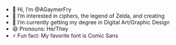 - 👋 Hi, I’m @AGaymerFry
- 👀 I’m interested in ciphers, the legend of Zelda, and creating
- 🌱 I’m currently getting my degree in Digital Art/Graphic Design
- 😄 Pronouns: He/They
- ⚡ Fun fact: My favorite font is Comic Sans

<!---
AGaymerFry/AGaymerFry is a ✨ special ✨ repository because its `README.md` (this file) appears on your GitHub profile.
You can click the Preview link to take a look at your changes.
--->
